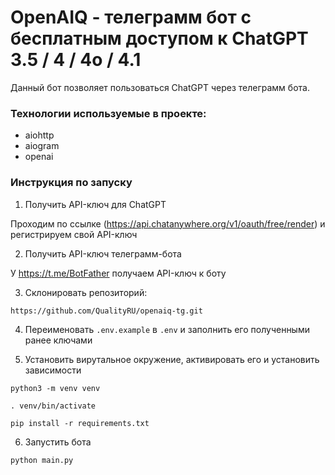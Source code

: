 # OpenAIQ - телеграмм бот с бесплатным доступом к ChatGPT 3.5 / 4 / 4o / 4.1
Данный бот позволяет пользоваться ChatGPT через телеграмм бота.

### Технологии используемые в проекте:
- aiohttp
- aiogram
- openai


### Инструкция по запуску
1) Получить API-ключ для ChatGPT

Проходим по ссылке (https://api.chatanywhere.org/v1/oauth/free/render) и регистрируем свой API-ключ

2) Получить API-ключ телеграмм-бота

У https://t.me/BotFather получаем API-ключ к боту

3) Склонировать репозиторий:
```
https://github.com/QualityRU/openaiq-tg.git
```
4) Переименовать ```.env.example``` в ```.env``` и заполнить его полученными ранее ключами

6) Установить вирутальное окружение, активировать его и установить зависимости
```
python3 -m venv venv
```
```
. venv/bin/activate
```
```
pip install -r requirements.txt
```

6) Запустить бота
```
python main.py
```
